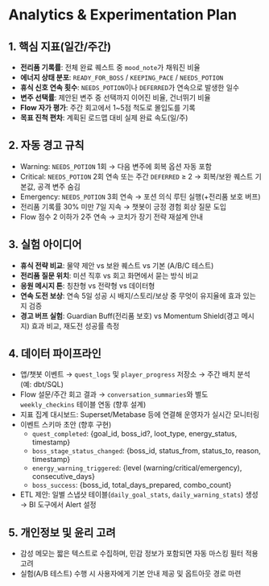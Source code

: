 # Analytics & Experimentation Plan

## 1. 핵심 지표(일간/주간)
- **전리품 기록률**: 전체 완료 퀘스트 중 `mood_note`가 채워진 비율
- **에너지 상태 분포**: `READY_FOR_BOSS` / `KEEPING_PACE` / `NEEDS_POTION`
- **휴식 신호 연속 횟수**: `NEEDS_POTION`이나 `DEFERRED`가 연속으로 발생한 일수
- **변주 선택률**: 제안된 변주 중 선택까지 이어진 비율, 건너뛰기 비율
- **Flow 자가 평가**: 주간 회고에서 1~5점 척도로 몰입도를 기록
- **목표 진척 편차**: 계획된 로드맵 대비 실제 완료 속도(일/주)

## 2. 자동 경고 규칙
- Warning: `NEEDS_POTION` 1회 → 다음 변주에 회복 옵션 자동 포함
- Critical: `NEEDS_POTION` 2회 연속 또는 주간 `DEFERRED` ≥ 2 → 회복/보완 퀘스트 기본값, 공격 변주 숨김
- Emergency: `NEEDS_POTION` 3회 연속 → 포션 의식 루틴 실행(+전리품 보호 버프)
- 전리품 기록률 30% 미만 7일 지속 → 챗봇이 긍정 경험 회상 질문 도입
- Flow 점수 2 이하가 2주 연속 → 코치가 장기 전략 재설계 안내

## 3. 실험 아이디어
- **휴식 전략 비교**: 물약 제안 vs 보완 퀘스트 vs 기본 (A/B/C 테스트)
- **전리품 질문 위치**: 미션 직후 vs 회고 화면에서 묻는 방식 비교
- **응원 메시지 톤**: 칭찬형 vs 전략형 vs 데이터형
- **연속 도전 보상**: 연속 5일 성공 시 배지/스토리/보상 중 무엇이 유지율에 효과 있는지 검증
- **경고 버프 실험**: Guardian Buff(전리품 보호) vs Momentum Shield(경고 메시지) 효과 비교, 재도전 성공률 측정

## 4. 데이터 파이프라인
- 앱/챗봇 이벤트 → `quest_logs` 및 `player_progress` 저장소 → 주간 배치 분석 (예: dbt/SQL)
- Flow 설문/주간 회고 결과 → `conversation_summaries`와 별도 `weekly_checkins` 테이블 연동 (향후 설계)
- 지표 집계 대시보드: Superset/Metabase 등에 연결해 운영자가 실시간 모니터링
- 이벤트 스키마 초안 (향후 구현)
  - `quest_completed`: {goal_id, boss_id?, loot_type, energy_status, timestamp}
  - `boss_stage_status_changed`: {boss_id, status_from, status_to, reason, timestamp}
  - `energy_warning_triggered`: {level (warning/critical/emergency), consecutive_days}
  - `boss_success`: {boss_id, total_days_prepared, combo_count}
- ETL 제안: 일별 스냅샷 테이블(`daily_goal_stats`, `daily_warning_stats`) 생성 → BI 도구에서 Alert 설정

## 5. 개인정보 및 윤리 고려
- 감성 메모는 짧은 텍스트로 수집하며, 민감 정보가 포함되면 자동 마스킹 필터 적용 고려
- 실험(A/B 테스트) 수행 시 사용자에게 기본 안내 제공 및 옵트아웃 경로 마련
